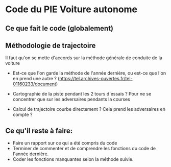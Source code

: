 # Code du PIE Voiture autonome


## Ce que fait le code (globalement)




## Méthodologie de trajectoire

Il faut qu'on se mette d'accords sur la méthode générale de conduite de la voiture

- Est-ce que l'on garde la méthode de l'année dernière, ou est-ce que l'on en prend une autre ?
(https://tel.archives-ouvertes.fr/tel-01160233/document)


- Cartographie de la piste pendant les 2 tours d'essais ? Pour ne se concentrer que sur les adversaires pendants la courses
- Calcul de trajectoire courbe directement ? Cela prend les adversaires en compte ?



## Ce qu'il reste à faire:

- Faire un rapport sur ce qui a été compris du code
- Terminer de commenter et de comprendre les fonctions du code de l'année dernière.
- Coder les fonctions manquantes selon la méthode suivie.